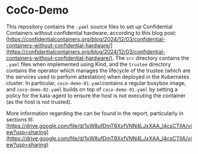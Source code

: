 # CoCo-Demo
This repository contains the `.yaml` source files to set up Confidential Containers without confidential hardware, according to this blog post: [https://confidentialcontainers.org/blog/2024/12/03/confidential-containers-without-confidential-hardware/](https://confidentialcontainers.org/blog/2024/12/03/confidential-containers-without-confidential-hardware/). The `src` directory contains the `.yaml` files when implemented using Kind, and the `trustee` directory contains the operator which manages the lifecycle of the trustee (which are the services used to perform attestation) when deployed in the Kubernetes cluster. In particular, `coco-demo-01.yaml`contains a regular busybox image, and `coco-demo-02.yaml` builds on top of `coco-demo-01.yaml` by setting a policy for the kata-agent to ensure the host is not executing the container (as the host is not trusted).

More information regarding the can be found in the report, particularly in sections III: [https://drive.google.com/file/d/1xW8ufDmT8XxfVNN4LJxXAA_l4csCTlIA/view?usp=sharing](https://drive.google.com/file/d/1xW8ufDmT8XxfVNN4LJxXAA_l4csCTlIA/view?usp=sharing)
